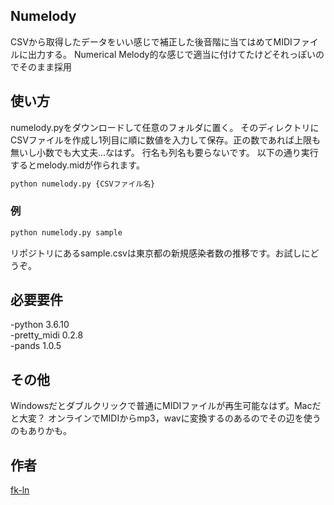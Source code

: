 ## Numelody
CSVから取得したデータをいい感じで補正した後音階に当てはめてMIDIファイルに出力する。
Numerical  Melody的な感じで適当に付けてたけどそれっぽいのでそのまま採用

## 使い方  
numelody.pyをダウンロードして任意のフォルダに置く。
そのディレクトリにCSVファイルを作成し1列目に順に数値を入力して保存。正の数であれば上限も無いし小数でも大丈夫...なはず。
行名も列名も要らないです。
以下の通り実行するとmelody.midが作られます。  
```python
python numelody.py {CSVファイル名}
```
### 例  
```python
python numelody.py sample
```
リポジトリにあるsample.csvは東京都の新規感染者数の推移です。お試しにどうぞ。

## 必要要件
-python 3.6.10  
-pretty_midi 0.2.8  
-pands 1.0.5  

## その他
Windowsだとダブルクリックで普通にMIDIファイルが再生可能なはず。Macだと大変？
オンラインでMIDIからmp3，wavに変換するのあるのでその辺を使うのもありかも。

## 作者
[fk-ln](https://github.com/fk-ln)